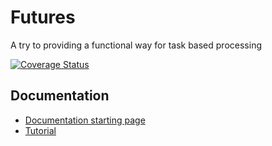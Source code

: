 # Futures
A try to providing a functional way for task based processing

[![Coverage Status](https://coveralls.io/repos/github/MarkusPalcer/Futures/badge.svg?branch=master)](https://coveralls.io/github/MarkusPalcer/Futures?branch=master)

## Documentation
* [Documentation starting page](doc/README.md)
* [Tutorial](doc/Tutorial/README.md)